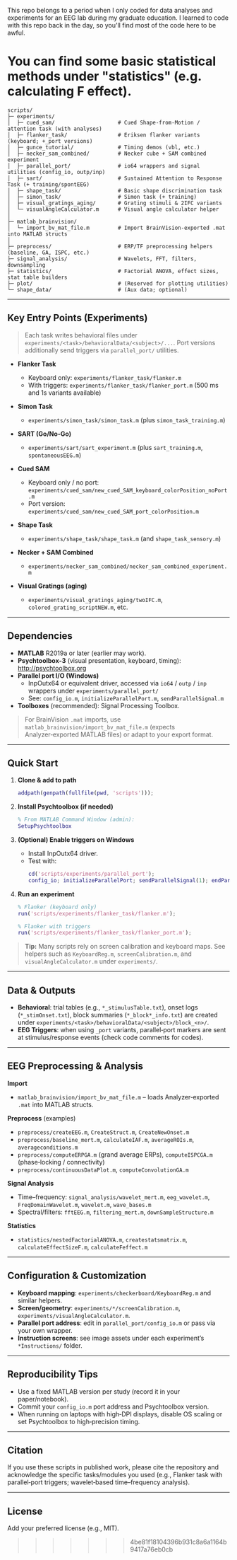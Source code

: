 This repo belongs to a period when I only coded for data analyses and experiments for an EEG lab during my graduate education. I learned to code with this repo back in the day, so you'll find most of the code here to be awful. 


You can find some basic statistical methods under "statistics" (e.g. calculating F effect). 
=======
```
scripts/
├─ experiments/
│  ├─ cued_sam/                    # Cued Shape-from-Motion / attention task (with analyses)
│  ├─ flanker_task/                # Eriksen flanker variants (keyboard; +_port versions)
│  ├─ gunce_tutorial/              # Timing demos (vbl, etc.)
│  ├─ necker_sam_combined/         # Necker cube + SAM combined experiment
│  ├─ parallel_port/               # io64 wrappers and signal utilities (config_io, outp/inp)
│  ├─ sart/                        # Sustained Attention to Response Task (+ training/spontEEG)
│  ├─ shape_task/                  # Basic shape discrimination task
│  ├─ simon_task/                  # Simon task (+ training)
│  ├─ visual_gratings_aging/       # Grating stimuli & 2IFC variants
│  └─ visualAngleCalculator.m      # Visual angle calculator helper
│
├─ matlab_brainvision/
│  └─ import_bv_mat_file.m         # Import BrainVision-exported .mat into MATLAB structs
│
├─ preprocess/                     # ERP/TF preprocessing helpers (baseline, GA, ISPC, etc.)
├─ signal_analysis/                # Wavelets, FFT, filters, downsampling
├─ statistics/                     # Factorial ANOVA, effect sizes, stat table builders
├─ plot/                           # (Reserved for plotting utilities)
└─ shape_data/                     # (Aux data; optional)
```

---

## Key Entry Points (Experiments)

> Each task writes behavioral files under `experiments/<task>/behavioralData/<subject>/...`. Port versions additionally send triggers via `parallel_port/` utilities.

- **Flanker Task**  
  - Keyboard only: `experiments/flanker_task/flanker.m`  
  - With triggers: `experiments/flanker_task/flanker_port.m` (500 ms and 1s variants available)

- **Simon Task**  
  - `experiments/simon_task/simon_task.m` (plus `simon_task_training.m`)

- **SART (Go/No‑Go)**  
  - `experiments/sart/sart_experiment.m` (plus `sart_training.m`, `spontaneousEEG.m`)

- **Cued SAM**  
  - Keyboard only / no port: `experiments/cued_sam/new_cued_SAM_keyboard_colorPosition_noPort.m`  
  - Port version: `experiments/cued_sam/new_cued_SAM_port_colorPosition.m`

- **Shape Task**  
  - `experiments/shape_task/shape_task.m` (and `shape_task_sensory.m`)

- **Necker + SAM Combined**  
  - `experiments/necker_sam_combined/necker_sam_combined_experiment.m`

- **Visual Gratings (aging)**  
  - `experiments/visual_gratings_aging/twoIFC.m`, `colored_grating_scriptNEW.m`, etc.

---

## Dependencies

- **MATLAB** R2019a or later (earlier may work).
- **Psychtoolbox‑3** (visual presentation, keyboard, timing): <http://psychtoolbox.org>
- **Parallel port I/O (Windows)**  
  - InpOutx64 or equivalent driver, accessed via `io64` / `outp` / `inp` wrappers under `experiments/parallel_port/`  
  - See: `config_io.m`, `initializeParallelPort.m`, `sendParallelSignal.m`
- **Toolboxes** (recommended): Signal Processing Toolbox.

> For BrainVision `.mat` imports, use `matlab_brainvision/import_bv_mat_file.m` (expects Analyzer‑exported MATLAB files) or adapt to your export format.

---

## Quick Start

1. **Clone & add to path**
   ```matlab
   addpath(genpath(fullfile(pwd, 'scripts')));
   ```

2. **Install Psychtoolbox (if needed)**
   ```matlab
   % From MATLAB Command Window (admin):
   SetupPsychtoolbox
   ```

3. **(Optional) Enable triggers on Windows**
   - Install InpOutx64 driver.
   - Test with:
     ```matlab
     cd('scripts/experiments/parallel_port');
     config_io; initializeParallelPort; sendParallelSignal(1); endParallelSignal;
     ```

4. **Run an experiment**
   ```matlab
   % Flanker (keyboard only)
   run('scripts/experiments/flanker_task/flanker.m');

   % Flanker with triggers
   run('scripts/experiments/flanker_task/flanker_port.m');
   ```

> **Tip:** Many scripts rely on screen calibration and keyboard maps. See helpers such as `KeyboardReg.m`, `screenCalibration.m`, and `visualAngleCalculator.m` under `experiments/`.

---

## Data & Outputs

- **Behavioral**: trial tables (e.g., `*_stimulusTable.txt`), onset logs (`*_stimOnset.txt`), block summaries (`*_block*_info.txt`) are created under `experiments/<task>/behavioralData/<subject>/block_<n>/`.
- **EEG Triggers**: when using `_port` variants, parallel‑port markers are sent at stimulus/response events (check code comments for codes).

---

## EEG Preprocessing & Analysis

**Import**  
- `matlab_brainvision/import_bv_mat_file.m` – loads Analyzer‑exported `.mat` into MATLAB structs.

**Preprocess** (examples)
- `preprocess/createEEG.m`, `CreateStruct.m`, `CreateNewOnset.m`
- `preprocess/baseline_mert.m`, `calculateIAF.m`, `averageROIs.m`, `averageconditions.m`
- `preprocess/computeERPGA.m` (grand average ERPs), `computeISPCGA.m` (phase‑locking / connectivity)
- `preprocess/continuousDataPlot.m`, `computeConvolutionGA.m`

**Signal Analysis**
- Time–frequency: `signal_analysis/wavelet_mert.m`, `eeg_wavelet.m`, `FreqDomainWavelet.m`, `wavelet.m`, `wave_bases.m`
- Spectral/filters: `fftEEG.m`, `filtering_mert.m`, `downSampleStructure.m`

**Statistics**
- `statistics/nestedFactorialANOVA.m`, `createstatsmatrix.m`, `calculateEffectSizeF.m`, `calculateFeffect.m`

---

## Configuration & Customization

- **Keyboard mapping**: `experiments/checkerboard/KeyboardReg.m` and similar helpers.
- **Screen/geometry**: `experiments/*/screenCalibration.m`, `experiments/visualAngleCalculator.m`.
- **Parallel port address**: edit in `parallel_port/config_io.m` or pass via your own wrapper.
- **Instruction screens**: see image assets under each experiment’s `*Instructions/` folder.

---

## Reproducibility Tips

- Use a fixed MATLAB version per study (record it in your paper/notebook).
- Commit your `config_io.m` port address and Psychtoolbox version.
- When running on laptops with high‑DPI displays, disable OS scaling or set Psychtoolbox to high‑precision timing.

---

## Citation

If you use these scripts in published work, please cite the repository and acknowledge the specific tasks/modules you used (e.g., Flanker task with parallel‑port triggers; wavelet‑based time–frequency analysis).

---

## License

Add your preferred license (e.g., MIT).
>>>>>>> 4be81f18104396b931c8a6a1164b9417a76eb0cb

